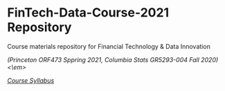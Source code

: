 # FinTech-Data-Course-2021 Repository
Course materials repository for Financial Technology & Data Innovation 

<em>(Princeton ORF473 Sppring 2021, Columbia Stats GR5293-004 Fall 2020) <\em>
  


[Course Syllabus](https://github.com/mh-orf/FinTech-Data-Course-2021/wiki/Syllabus)

